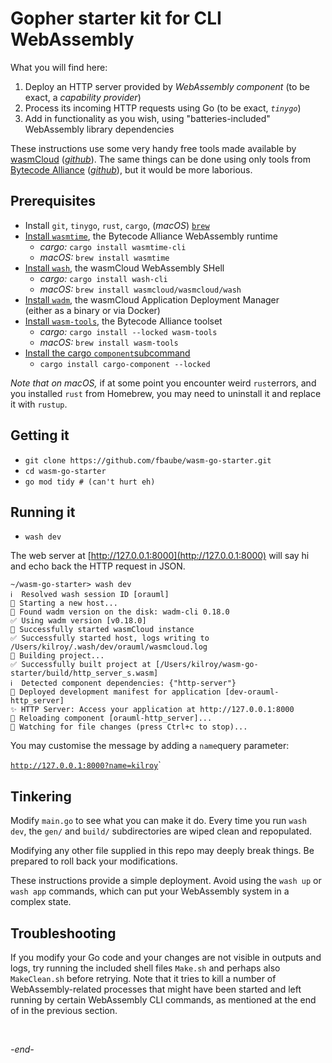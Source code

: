 # Gopher starter kit for CLI WebAssembly 

What you will find here:

1. Deploy an HTTP server provided by *WebAssembly component*
   (to be exact, a *capability provider*) 
2. Process its incoming HTTP requests using Go (to be exact, *`tinygo`*) 
3. Add in functionality as you wish, using "batteries-included"
   WebAssembly library dependencies 

These instructions use some very handy free tools
made available by [wasmCloud](https://wasmcloud.com)
([*github*](https://github.com/wasmCloud)).
The same things can be done using only tools from
[Bytecode Alliance](https://bytecodealliance.org)
([*github*](https://github.com/bytecodealliance)), 
but it would be more laborious. 

## Prerequisites

- Install `git`, `tinygo`, `rust`, `cargo`,
  (*macOS*) [`brew`](https://brew.sh) 
- [Install `wasmtime`](https://docs.wasmtime.dev/cli-install.html),
  the Bytecode Alliance WebAssembly runtime 
  - *cargo:* `cargo install wasmtime-cli`
  - *macOS:*  `brew install wasmtime`
- [Install `wash`](https://wasmcloud.com/docs/installation),
  the wasmCloud WebAssembly SHell 
  - *cargo:* `cargo install wash-cli`
  - *macOS:*  `brew install wasmcloud/wasmcloud/wash`
- [Install `wadm`](https://wasmcloud.com/docs/deployment/wadm/installing),
  the wasmCloud Application Deployment Manager <br/> (either as a binary
  or via Docker)
- [Install `wasm-tools`](https://crates.io/crates/wasm-tools),
  the Bytecode Alliance toolset 
  - *cargo:* `cargo install --locked wasm-tools`
  - *macOS:*  `brew install wasm-tools`
- [Install the cargo `component`subcommand](https://crates.io/crates/cargo-component)
  - `cargo install cargo-component --locked`

*Note that on macOS,* if at some point you encounter weird
`rust`errors, and you installed `rust` from Homebrew, you
may need to uninstall it and replace it with `rustup`.

## Getting it

- `git clone https://github.com/fbaube/wasm-go-starter.git`
- `cd wasm-go-starter`
- `go mod tidy # (can't hurt eh)`

## Running it

- `wash dev`

The web server at [http://127.0.0.1:8000](http://127.0.0.1:8000)
will say hi and echo back the HTTP request in JSON.

```
~/wasm-go-starter> wash dev 
ℹ️  Resolved wash session ID [orauml]
🚧 Starting a new host...
👀 Found wadm version on the disk: wadm-cli 0.18.0
✅ Using wadm version [v0.18.0]
🔧 Successfully started wasmCloud instance
✅ Successfully started host, logs writing to /Users/kilroy/.wash/dev/orauml/wasmcloud.log
🚧 Building project...
✅ Successfully built project at [/Users/kilroy/wasm-go-starter/build/http_server_s.wasm]
ℹ️  Detected component dependencies: {"http-server"}
🔁 Deployed development manifest for application [dev-orauml-http_server]
✨ HTTP Server: Access your application at http://127.0.0.1:8000
🔁 Reloading component [orauml-http_server]...
👀 Watching for file changes (press Ctrl+c to stop)...
```

You may customise the message by adding a `name`query parameter:

[`http://127.0.0.1:8000?name=kilroy`](http://127.0.0.1:8000?name=kilroy)`

## Tinkering

Modify `main.go` to see what you can make it do.
Every time you run `wash dev`, the `gen/` and `build/`
subdirectories are wiped clean and repopulated.

Modifying any other file supplied in this repo may deeply
break things. Be prepared to roll back your modifications.

These instructions provide a simple deployment. Avoid
using the `wash up` or `wash app` commands, which can
put your WebAssembly system in a complex state. 

## Troubleshooting

If you modify your Go code and your changes are not
visible in outputs and logs, try running the included
shell files `Make.sh` and perhaps also `MakeClean.sh`
before retrying. Note that it tries to kill a number
of WebAssembly-related processes that might have been
started and left running by certain WebAssembly CLI
commands, as mentioned at the end of in the previous
section. 

<br/> 

*-end-*
